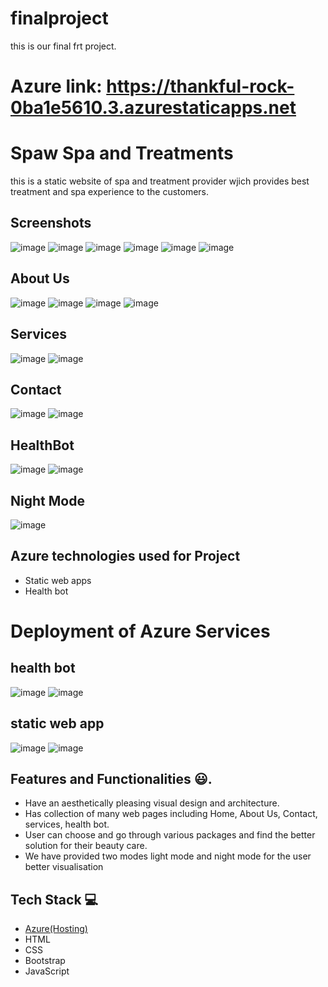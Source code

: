 # finalproject
this is our final frt project.
# Azure link: https://thankful-rock-0ba1e5610.3.azurestaticapps.net
 
 
 # Spaw Spa and Treatments
 this is a static website of spa and treatment provider wjich provides best treatment and spa experience to the customers.
 
 ## Screenshots
 ![image](https://user-images.githubusercontent.com/122031762/235079401-1b2e8c17-a2e2-4a1f-90ad-9d8543e06132.png)
![image](https://user-images.githubusercontent.com/122031762/235079806-1ce3a124-e820-4654-99bf-b5c8bb250740.png)
![image](https://user-images.githubusercontent.com/122031762/235079870-4598457a-5bd3-4585-9508-bfb15f752533.png)
![image](https://user-images.githubusercontent.com/122031762/235079958-139f0444-2f28-4797-a4de-65e2431c5f36.png)
![image](https://user-images.githubusercontent.com/122031762/235080106-23b6c118-dd91-49fb-a3bf-f2afd45a7908.png)
![image](https://user-images.githubusercontent.com/122031762/235080236-46aded72-55e8-48cd-827e-7ebdaf7d82a4.png)

## About Us
![image](https://user-images.githubusercontent.com/122031762/235080503-86023733-1759-4da8-9ceb-79f3ba479ce1.png)
![image](https://user-images.githubusercontent.com/122031762/235080624-b19fc0cc-7331-4964-9a3d-668ceff094de.png)
![image](https://user-images.githubusercontent.com/122031762/235080678-668b42d7-03fb-4f27-ac5b-424c1fa8b043.png)
![image](https://user-images.githubusercontent.com/122031762/235080775-3570d141-1ca7-46a9-a5d0-a3cc7ec22291.png)

## Services
 ![image](https://user-images.githubusercontent.com/122031762/235082154-38aafd3c-62d1-4e46-9f5a-354f694e4f36.png)
![image](https://user-images.githubusercontent.com/122031762/235082226-b896352c-62ac-4041-b81a-3244298de461.png)

## Contact
![image](https://user-images.githubusercontent.com/122031762/235082313-d4d0648e-7292-44f6-8789-10069b0b143d.png)
![image](https://user-images.githubusercontent.com/122031762/235082390-c592eaa3-da3f-47d3-bd51-58b3988c0410.png)

## HealthBot
![image](https://user-images.githubusercontent.com/122031762/235082547-d24c6eb7-42e8-4328-8ec4-ec7c7b86a572.png)
![image](https://user-images.githubusercontent.com/122031762/235082668-7a1bd02e-37ea-4a58-bda4-630be6cf8f93.png)

## Night Mode
![image](https://user-images.githubusercontent.com/122031762/235082849-9f511e1e-ea09-4fad-8f8d-5179710d1680.png)

 ## Azure technologies used for Project

- Static web apps
- Health bot
# Deployment of Azure Services 
## health bot

![image](https://user-images.githubusercontent.com/122031762/235086820-dc64ddfd-295c-446d-9c47-d48b53007bfa.png)
![image](https://user-images.githubusercontent.com/122031762/235088431-21cff83f-82fb-4f8e-a318-654f98b10aa1.png)

## static web app
![image](https://user-images.githubusercontent.com/122031762/235092569-46262f08-7aa1-43f0-8e23-64179d0257a4.png)
![image](https://user-images.githubusercontent.com/122031762/235103333-f70cc3bb-2b80-475a-aee1-4c3fe4a16f43.png)



## Features and Functionalities 😃.
- Have an aesthetically pleasing visual design and architecture.
- Has collection of many web pages including Home, About Us, Contact, services, health bot.
- User can choose and go through various packages and find the better solution for their beauty care.
- We have provided two modes light mode and night mode for the user better visualisation

## Tech Stack 💻

- [Azure(Hosting)](https://azure.microsoft.com/en-in/features/azure-portal/)
- HTML
- CSS
- Bootstrap
- JavaScript

 
